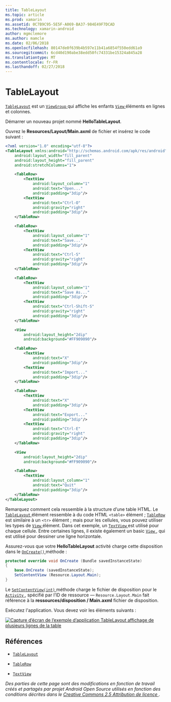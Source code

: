 ```yaml
---
title: TableLayout
ms.topic: article
ms.prod: xamarin
ms.assetid: 0C7B9C95-5E5F-A069-BA37-984E49F7DCAD
ms.technology: xamarin-android
author: mgmclemore
ms.author: mamcle
ms.date: 02/06/2018
ms.openlocfilehash: 80147de0f639b4b597e11b41a6854f550edd61a9
ms.sourcegitcommit: 6cd40d190abe38edd50fc74331be15324a845a28
ms.translationtype: MT
ms.contentlocale: fr-FR
ms.lasthandoff: 02/27/2018
---
```

# <a name="tablelayout"></a>TableLayout

[`TableLayout`](https://developer.xamarin.com/api/type/Android.Widget.TableLayout/) est un [ `ViewGroup` ](https://developer.xamarin.com/api/type/Android.Views.ViewGroup/) qui affiche les enfants [ `View` ](https://developer.xamarin.com/api/type/Android.Views.View/) éléments en lignes et colonnes.

Démarrer un nouveau projet nommé **HelloTableLayout**.

Ouvrez le **Resources/Layout/Main.axml** de fichier et insérez le code suivant :

```xml
<?xml version="1.0" encoding="utf-8"?>
<TableLayout xmlns:android="http://schemas.android.com/apk/res/android"
    android:layout_width="fill_parent"
    android:layout_height="fill_parent"
    android:stretchColumns="1">

    <TableRow>
        <TextView
            android:layout_column="1"
            android:text="Open..."
            android:padding="3dip"/>
        <TextView
            android:text="Ctrl-O"
            android:gravity="right"
            android:padding="3dip"/>
    </TableRow>

    <TableRow>
        <TextView
            android:layout_column="1"
            android:text="Save..."
            android:padding="3dip"/>
        <TextView
            android:text="Ctrl-S"
            android:gravity="right"
            android:padding="3dip"/>
    </TableRow>

    <TableRow>
        <TextView
            android:layout_column="1"
            android:text="Save As..."
            android:padding="3dip"/>
        <TextView
            android:text="Ctrl-Shift-S"
            android:gravity="right"
            android:padding="3dip"/>
    </TableRow>

    <View
        android:layout_height="2dip"
        android:background="#FF909090"/>

    <TableRow>
        <TextView
            android:text="X"
            android:padding="3dip"/>
        <TextView
            android:text="Import..."
            android:padding="3dip"/>
    </TableRow>

    <TableRow>
        <TextView
            android:text="X"
            android:padding="3dip"/>
        <TextView
            android:text="Export..."
            android:padding="3dip"/>
        <TextView
            android:text="Ctrl-E"
            android:gravity="right"
            android:padding="3dip"/>
    </TableRow>

    <View
        android:layout_height="2dip"
        android:background="#FF909090"/>

    <TableRow>
        <TextView
            android:layout_column="1"
            android:text="Quit"
            android:padding="3dip"/>
    </TableRow>
</TableLayout>
```

Remarquez comment cela ressemble à la structure d’une table HTML. Le [ `TableLayout` ](https://developer.xamarin.com/api/type/Android.Widget.TableLayout/) élément ressemble à du code HTML `<table>` élément ; [ `TableRow` ](https://developer.xamarin.com/api/type/Android.Widget.TableRow/) est similaire à un `<tr>` élément ; mais pour les cellules, vous pouvez utiliser les types de [ `View` ](https://developer.xamarin.com/api/type/Android.Views.View/) élément. Dans cet exemple, un [ `TextView` ](https://developer.xamarin.com/api/type/Android.Widget.TextView/) est utilisé pour chaque cellule. Entre certaines lignes, il existe également un basic [ `View` ](https://developer.xamarin.com/api/type/Android.Views.View/), qui est utilisé pour dessiner une ligne horizontale.

Assurez-vous que votre **HelloTableLayout** activité charge cette disposition dans le [ `OnCreate()` ](https://developer.xamarin.com/api/member/Android.App.Activity.OnCreate/p/Android.OS.Bundle/) méthode :

```csharp
protected override void OnCreate (Bundle savedInstanceState)
{
    base.OnCreate (savedInstanceState);
    SetContentView (Resource.Layout.Main);
}
```

Le [ `SetContentView(int)` ](https://developer.xamarin.com/api/member/Android.App.Activity.SetContentView/(System.Int32)) méthode charge le fichier de disposition pour le [ `Activity` ](https://developer.xamarin.com/api/type/Android.App.Activity/), spécifié par l’ID de ressource &mdash; `Resource.Layout.Main` fait référence à la **ressources/disposition / Main.axml** fichier de disposition.

Exécutez l'application. Vous devez voir les éléments suivants :

[![Capture d’écran de l’exemple d’application TableLayout affichage de plusieurs lignes de la table](table-layout-images/helloviews3.png)](table-layout-images/helloviews3.png)


<a name="References" />

## <a name="references"></a>Références

-   [`TableLayout`](https://developer.xamarin.com/api/type/Android.Widget.TableLayout/) 

-   [`TableRow`](https://developer.xamarin.com/api/type/Android.Widget.TableRow/) 

-   [`TextView`](https://developer.xamarin.com/api/type/Android.Widget.TextView/) 

*Des parties de cette page sont des modifications en fonction de travail créés et partagés par projet Android Open Source utilisés en fonction des conditions décrites dans le*
[*Creative Commons 2.5 Attribution de licence* ](http://creativecommons.org/licenses/by/2.5/).
